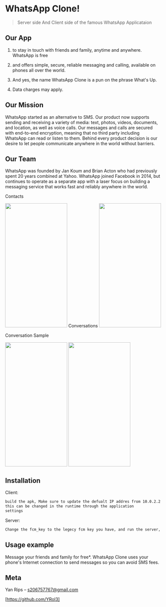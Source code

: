 # WhatsApp Clone!
> Server side And Client side of the famous WhatsApp Applicataion

## Our App
1. to stay in touch with friends and family, anytime and anywhere. WhatsApp is free
2. and offers simple, secure, reliable messaging and calling, available on phones all over the world.

3. And yes, the name WhatsApp Clone is a pun on the phrase What's Up.

4. Data charges may apply.

## Our Mission
WhatsApp started as an alternative to SMS. Our product now supports sending and receiving a variety of media: text, photos, videos, documents, and location, as well as voice calls. Our messages and calls are secured with end-to-end encryption, meaning that no third party including WhatsApp can read or listen to them. Behind every product decision is our desire to let people communicate anywhere in the world without barriers.
## Our Team
WhatsApp was founded by Jan Koum and Brian Acton who had previously spent 20 years combined at Yahoo. WhatsApp joined Facebook in 2014, but continues to operate as a separate app with a laser focus on building a messaging service that works fast and reliably anywhere in the world.

Contacts

<img width="200" height="400" src="https://i.imgur.com/Ux1Xv6P.png"/>
Conversations

<img width="200" height="400" src="https://i.imgur.com/LqV4FuX.png"/>

Conversation Sample

<img width="200" height="400" src="https://i.imgur.com/SeECjid.jpg"/>
<img width="200" height="400" src="https://i.imgur.com/bz0SDLD.png"/>

## Installation

Client:

```sh
build the apk, Make sure to update the defualt IP addres from 10.0.2.2 to your main domain, If not changed
this can be changed in the runtime through the application
settings
```
Server:

```sh
Change the fcm_key to the legecy fcm key you have, and run the server, Make sure the url name of the servlet stays the same
```


## Usage example

Message your friends and family for free*. WhatsApp Clone uses your phone's Internet connection to send messages so you can avoid SMS fees.

## Meta

Yan Rips – s206757767@gmail.com

[https://github.com/YRol3]

